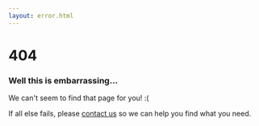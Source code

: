 ```yaml
---
layout: error.html
---
```


# 404
### Well this is embarrassing...

We can't seem to find that page for you! :(

If all else fails, please [contact us][Contact] so we can help you find what you need.


[Contact]: https://gitter.im/mcollina/pino
